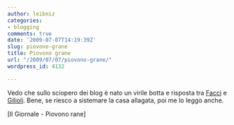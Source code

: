 ```yaml
---
author: leibniz
categories:
- blogging
comments: true
date: '2009-07-07T14:19:39Z'
slug: piovono-grane
title: Piovono grane
url: "/2009/07/07/piovono-grane/"
wordpress_id: 4132

---
```

Vedo che sullo sciopero dei blog è nato un virile botta e risposta tra [Facci](http://www.ilgiornale.it/a.pic1?ID=364467) e [Gilioli](http://gilioli.blogautore.espresso.repubblica.it/2009/07/07/14-luglio-risposta-a-filippo-facci/). Bene, se riesco a sistemare la casa allagata, poi me lo leggo anche.

[Il Giornale - Piovono rane]
